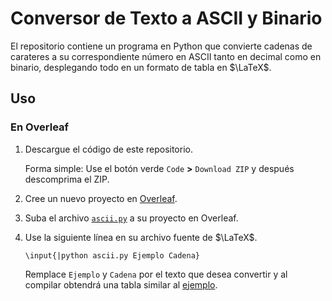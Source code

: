 # Conversor de Texto a ASCII y Binario

El repositorio contiene un programa en Python que convierte cadenas de carateres a su correspondiente número en ASCII tanto en decimal como en binario, desplegando todo en un formato de tabla en $\LaTeX$.

## Uso 
### En Overleaf

1. Descargue el código de este repositorio.
    
    Forma simple: Use el botón verde `Code` **>** `Download ZIP` y después descomprima el ZIP.

2. Cree un nuevo proyecto en [Overleaf](https://es.overleaf.com/).

3. Suba el archivo [`ascii.py`](./fuentes/ascii.py) a su proyecto en Overleaf.

4. Use la siguiente línea en su archivo fuente de $\LaTeX$.

    `\input{|python ascii.py Ejemplo Cadena}`

    Remplace `Ejemplo` y `Cadena` por el texto que desea convertir y al compilar obtendrá una tabla similar al [ejemplo](./ejemplo/ejemplo.pdf).

